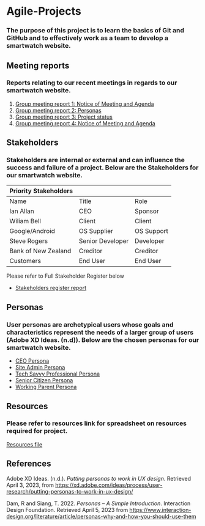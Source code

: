 # Agile-Projects
### The purpose of this project is to learn the basics of Git and GitHub and to effectively work as a team to develop a smartwatch website.

## Meeting reports
### Reports relating to our recent meetings in regards to our smartwatch website.
1. [Group meeting report 1: Notice of Meeting and Agenda](https://github.com/jo3al3x/Agile-Projects/blob/main/docs/Group%20Meeting%20Report%20template%20-%20Copy.pdf)
2. [Group meeting report 2: Personas](https://github.com/jo3al3x/Agile-Projects/blob/main/docs/Meeting%20Report%2003-04-2023.txt)
3. [Group meeting report 3: Project status](https://github.com/jo3al3x/Agile-Projects/blob/main/docs/Project%20Status%20Report%201.pdf)
4. [Group meeting report 4: Notice of Meeting and Agenda](https://github.com/jo3al3x/Agile-Projects/blob/main/Group%20Meeting%20Report%20%204.docx)  


## Stakeholders
### Stakeholders are internal or external and can influence the success and failure of a project. Below are the Stakeholders for our smartwatch website.

| Priority Stakeholders |  |  |
| --- | --- | --- |
| Name | Title | Role |
| Ian Allan | CEO | Sponsor |
| Wiliam Bell | Client | Client |
| Google/Android | OS Supplier | OS Support |
| Steve Rogers | Senior Developer | Developer |
| Bank of New Zealand | Creditor | Creditor |
| Customers | End User | End User |

Please refer to Full Stakeholder Register below
- [Stakeholders register report](https://github.com/jo3al3x/Agile-Projects/blob/main/docs/Stakeholder%20Register.pdf) 

## Personas 
### User personas are archetypical users whose goals and characteristics represent the needs of a larger group of users (Adobe XD Ideas. (n.d)). Below are the chosen personas for our smartwatch website.
- [CEO Persona](https://github.com/jo3al3x/Agile-Projects/blob/main/docs/PERSONA-Ceo.pdf)
- [Site Admin Persona](https://github.com/jo3al3x/Agile-Projects/blob/main/docs/PERSONA%20Site%20Admin.pdf)
- [Tech Savvy Professional Persona](https://github.com/jo3al3x/Agile-Projects/blob/main/docs/PERSONA%20-%20Tech%20Savvy%20Professional%20(1).pdf)
- [Senior Citizen Persona](https://github.com/jo3al3x/Agile-Projects/blob/main/docs/PERSONA%20-%20Senior%20Citizen.pdf)  
- [Working Parent Persona](https://github.com/jo3al3x/Agile-Projects/blob/main/docs/PERSONA%20-%20Working%20Parent.jpg) 

## Resources  
### Please refer to resources link for spreadsheet on resources required for project.
[Resources file](***)


## References
Adobe XD Ideas. (n.d.). *Putting personas to work in UX design*. Retrieved April 3, 2023, from https://xd.adobe.com/ideas/process/user-research/putting-personas-to-work-in-ux-design/

Dam, R and Siang, T. 2022. *Personas – A Simple Introduction*. Interaction Design Foundation. Retrieved April 5, 2023 from https://www.interaction-design.org/literature/article/personas-why-and-how-you-should-use-them

